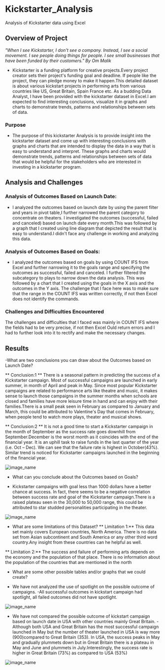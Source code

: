 # Kickstarter_Analysis
Analysis of Kickstarter data using Excel

## Overview of Project
*"When I see Kickstarter, I don't see a company. Instead, I see a social movement. I see people doing things for people. I see small businesses that have been funded by their customers." By Om Malik*
* Kickstarter is a funding platform for creative projects.Every project creator sets their project's funding goal and deadline. If people like the project, they can pledge money to make it happen.This detailed dataset is about various kickstart projects in performing arts from various countries like US, Great Britain, Spain France etc. As a budding Data Analyst, I have been provided with the kickstarter dataset in Excel.I am expected to find interesting conclusions, visualize it in graphs and charts to demonstrate trends, patterns and relationships between sets of data.

### Purpose
* The purpose of this kickstarter Analysis is to provide insight into the kickstarter dataset and come up with interesting conclusions with graphs and charts that are intended to display the data in a way that is easy to understand and interpret. These graphs and charts would demonstrate trends, patterns and relationships between sets of data that would be helpful for the stakeholders who are interested in investing in a kickstarter program.

## Analysis and Challenges
### Analysis of Outcomes Based on Launch Date:
* I analyzed the outcomes based on launch date by using the parent filter and years in pivot table,I further narrowed the parent category to concentrate on theaters. I investigated the outcomes (successful, failed and canceled) based on launch date every month.This was followed by a graph that I created using line diagram that depicted the result that is easy to understand.I didn't face any challenge in working and analyzing this data.

### Analysis of Outcomes Based on Goals:
* I analyzed the outcomes based on goals by using COUNT IFS from Excel and further narrowing it to the goals range and specifying the outcomes as successful, failed and canceled. I further filtered the subcategory to plays to narrow down the data analysis. This was followed by a chart that I created using the goals in the X axis and the outcomes in the Y axis.
The challenge that I face here was to make sure that the range in the COUNT IFS was written correctly, if not then Excel does not identify the commands.

### Challenges and Difficulties Encountered
The challenges and difficulties that I faced was mainly in COUNT IFS where the fields had to be very precise, if not then Excel Ould return errors and I had to further look into it to rectify and make the necessary changes.

## Results

-What are two conclusions you can draw about the Outcomes based on Launch Date?

** Conclusion:1 **
There is a seasonal pattern in predicting the success of a Kickstarter campaign.
Most of successful campaigns are launched in early summer, in month of April and peak in May. Since most popular Kickstarter campaigns are related to performance arts like theatre and music, it makes sense to launch those campaigns in the summer months when schools are closed and families have more leisure time in hand and can enjoy with their families.There is a small peak seen in February as compared to January and March, this could be attributed to Valentine's Day that comes in February, when people tend to watch more plays, theater and musical shows.

** Conclusion:2 **
It is not a good time to start a Kickstarter campaign in the month of September as the success rate goes downhill from September.December is the worst month as it coincides with the end of the financial year. It is an uphill task to raise funds in the last quarter of the year (i.e. Oct – Dec). We can see that the failure rate is highest in October(43%). Similar trend is noticed for Kickstarter campaigns launched in the beginning of the financial year.

![image_name](path/to/image_name.png)


- What can you conclude about the Outcomes based on Goals?

* Kickstarter campaigns with goal less than 1000 dollars have a better chance at success. In fact, there seems to be a negative correlation between success rate and goal of the  Kickstarter campaign.There is a raised plateau seen in the 30,000 to 50,000 range, this could be attributed to star studded personalities participating in the theater.

![image_name](path/to/image_name.png)

- What are some limitations of this Dataset?
** Limitation 1:** This data set mainly covers European countries, North America. There is no data set from Asian subcontinent and South America or any other third word country.Any insight from these countries can he helpful as well.

** Limitation 2:** The success and failure of performing arts depends on the economy and the population of that place. There is no information about the population of the countries that are mentioned in the north 


- What are some other possible tables and/or graphs that we could create?

* We have not analyzed the use of spotlight on the possible outcome of campaigns. 
-All successful outcomes in kickstart campaign had spotlight, all failed outcomes did not have spotlight.

![image_name](path/to/image_name.png)

* We have not compared the possible outcome of kickstart campaign based on launch date in USA with other countries mainly Great Britain.
-Although both USA and Great Britain has the most successful campaign launched in May but the number of theater launched in USA is way more (900)compared to Great Britain (353). In USA, the success peaks in May and gradually plummets down but in Great Britain there is a plateau in May and June and plummets in July.Interestingly, the success rate is higher in Great Britain (73%) as compared to USA (53%)

![image_name](path/to/image_name.png)
